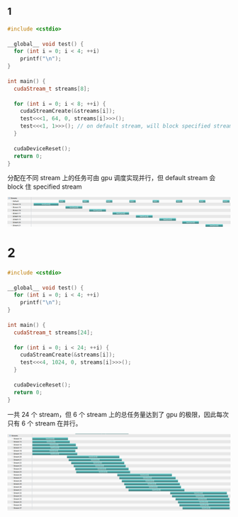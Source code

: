 ## 1
```cpp
#include <cstdio>

__global__ void test() {
  for (int i = 0; i < 4; ++i)
    printf("\n");
}

int main() {
  cudaStream_t streams[8];

  for (int i = 0; i < 8; ++i) {
    cudaStreamCreate(&streams[i]);
    test<<<1, 64, 0, streams[i]>>>();
    test<<<1, 1>>>(); // on default stream, will block specified stream
  }

  cudaDeviceReset();
  return 0;
}

```
分配在不同 stream 上的任务可由 gpu 调度实现并行，但 default stream 会 block 住 specified stream

![Img](./block_by_default_stream.png)

# 2
```cpp
#include <cstdio>

__global__ void test() {
  for (int i = 0; i < 4; ++i)
    printf("\n");
}

int main() {
  cudaStream_t streams[24];

  for (int i = 0; i < 24; ++i) {
    cudaStreamCreate(&streams[i]);
    test<<<4, 1024, 0, streams[i]>>>();
  }

  cudaDeviceReset();
  return 0;
}

```
一共 24 个 stream，但 6 个 stream 上的总任务量达到了 gpu 的极限，因此每次只有 6 个 stream 在并行。

![Img](./gpu_used_up.png)
